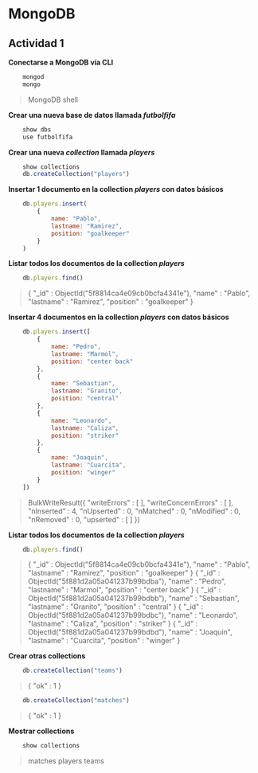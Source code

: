 # MongoDB
## Actividad 1
**Conectarse a MongoDB vía CLI**
```js
	mongod
	mongo
```
> MongoDB shell
>
**Crear una nueva base de datos llamada *futbolfifa***
```js
	show dbs
	use futbolfifa
```
**Crear una nueva *collection* llamada *players***
```js
	show collections
	db.createCollection("players")
```
**Insertar 1 documento en la collection *players* con datos básicos**
```js
	db.players.insert(
		{
			name: "Pablo",
			lastname: "Ramirez",
			position: "goalkeeper"
		}
	)
```
**Listar todos los documentos de la collection *players***
```js
	db.players.find()
```
> { "_id" : ObjectId("5f8814ca4e09cb0bcfa4341e"), "name" : "Pablo", "lastname" : "Ramirez", "position" : "goalkeeper" }
>
**Insertar 4 documentos en la collection *players* con datos básicos**
```js
	db.players.insert([
		{
			name: "Pedro",
			lastname: "Marmol",
			position: "center back"
		},
		{
			name: "Sebastian",
			lastname: "Granito",
			position: "central"
		},
		{
			name: "Leonardo",
			lastname: "Caliza",
			position: "striker"
		},
		{
			name: "Joaquin",
			lastname: "Cuarcita",
			position: "winger"
		}
	])
```
> BulkWriteResult({
        "writeErrors" : [ ],
        "writeConcernErrors" : [ ],
        "nInserted" : 4,
        "nUpserted" : 0,
        "nMatched" : 0,
        "nModified" : 0,
        "nRemoved" : 0,
        "upserted" : [ ]
})
>
**Listar todos los documentos de la collection *players***
```js
	db.players.find()
```
> { "_id" : ObjectId("5f8814ca4e09cb0bcfa4341e"), "name" : "Pablo", "lastname" : "Ramirez", "position" : "goalkeeper" }
{ "_id" : ObjectId("5f881d2a05a041237b99bdba"), "name" : "Pedro", "lastname" : "Marmol", "position" : "center back" }
{ "_id" : ObjectId("5f881d2a05a041237b99bdbb"), "name" : "Sebastian", "lastname" : "Granito", "position" : "central" }
{ "_id" : ObjectId("5f881d2a05a041237b99bdbc"), "name" : "Leonardo", "lastname" : "Caliza", "position" : "striker" }
{ "_id" : ObjectId("5f881d2a05a041237b99bdbd"), "name" : "Joaquin", "lastname" : "Cuarcita", "position" : "winger" }
>
**Crear otras collections**
```js
	db.createCollection("teams")
```
> { "ok" : 1 }
```js
	db.createCollection("matches")
```
> { "ok" : 1 }
>
**Mostrar collections**
```js
	show collections
```
> matches
players
teams
>